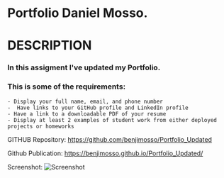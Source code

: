 # Portfolio Daniel Mosso.

# DESCRIPTION
### In this assigment I've updated my Portfolio. 
### This is some of the requirements:
    - Display your full name, email, and phone number
    -  Have links to your GitHub profile and LinkedIn profile
    - Have a link to a downloadable PDF of your resume
    - Display at least 2 examples of student work from either deployed projects or homeworks

GITHUB Repository:
https://github.com/benjimosso/Portfolio_Updated

Github Publication:
https://benjimosso.github.io/Portfolio_Updated/

Screenshot:
![Screenshot](https://github.com/benjimosso/Portfolio_Updated/blob/main/assets/Screenshot.PNG)
